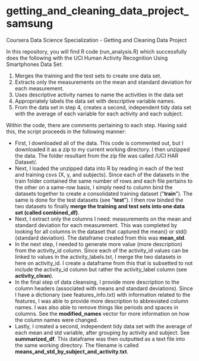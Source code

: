 
# getting_and_cleaning_data_project_samsung
Coursera Data Science Specialization - Getting and Cleaning Data Project

In this repository, you will find R code (run_analysis.R) which successfully does the following with the UCI Human Activity Recognition Using Smartphones Data Set:
 1) Merges the training and the test sets to create one data set.
 2) Extracts only the measurements on the mean and standard deviation for each measurement.
 3) Uses descriptive activity names to name the activities in the data set
 4) Appropriately labels the data set with descriptive variable names.
 5) From the data set in step 4, creates a second, independent tidy data set with the average of each variable for each activity and each subject.

Within the code, there are comments pertaining to each step. Having said this, the script proceeds in the following manner:
- First, I downloaded all of the data. This code is commented out, but I downloaded it as a zip to my current working directory. I then unzipped the data. The folder resultant from the zip file was called /UCI HAR Dataset/.
- Next, I loaded the unzipped data into R by reading in each of the test and training csvs (X, y, and subjects). Since each of the datasets in the train folder contained the same number of rows and each file pertains to the other on a same-row basis, I simply need to column bind the datasets together to create a consolidated training dataset ("**train**"). The same is done for the test datasets (see "**test**"). I then row binded the two datasets to finally **merge the training and test sets into one data set (called combined_df)**.
- Next, I extract only the columns I need: measurements on the mean and standard deviation for each measurement. This was completed by looking for all columns in the dataset that captured the mean() or std() (standard deviation). The dataframe created from this was **mean_std**. 
- In the next step, I needed to generate more value (more description) from the activity_id column. Since each of the activity_id values can be linked to values in the activity_labels.txt, I merge the two datasets in here on activity_id. I create a dataframe from this that is subsetted to not include the activity_id column but rather the activity_label column (see **activity_clean**).
- In the final step of data cleansing, I provide more description to the column headers (associated with means and standard deviations). Since I have a dictionary (see features_info.txt) with information related to the features, I was able to provide more description to abbreviated column names. I was also able to remove things like periods and spaces in columns. See the **modified_names** vector for more information on how the column names were changed.
- Lastly, I created a second, independent tidy data set with the average of each mean and std variable, after grouping by activity and subject. See **summarized_df**. This dataframe was then outputted as a text file into the same working directory. The filename is called **means_and_std_by_subject_and_activity.txt**.
